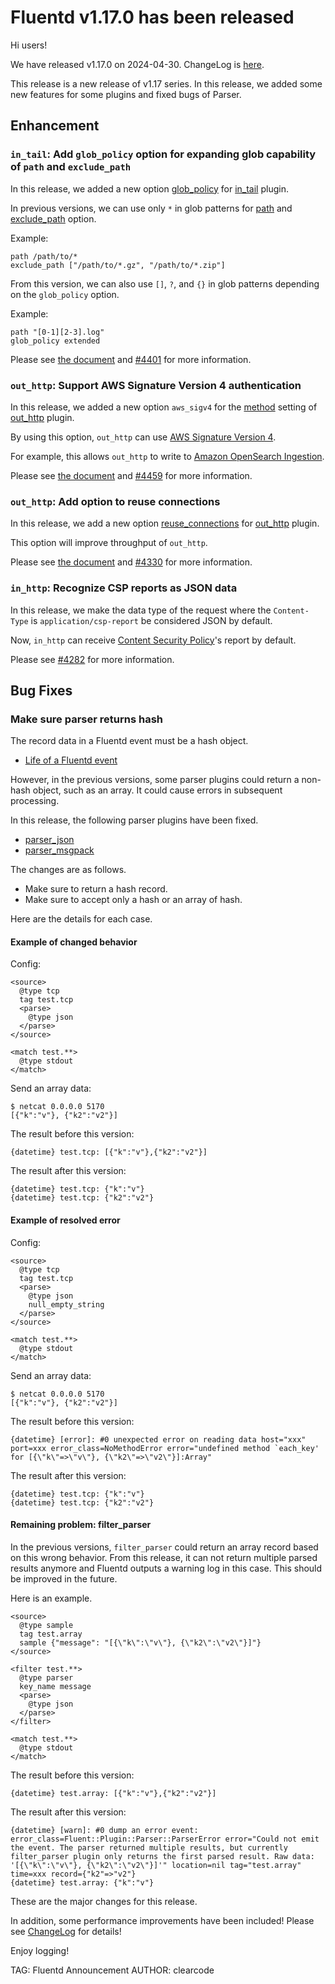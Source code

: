 # Fluentd v1.17.0 has been released

Hi users!

We have released v1.17.0 on 2024-04-30. ChangeLog is [here](https://github.com/fluent/fluentd/blob/master/CHANGELOG.md#release-v1170---20240430).

This release is a new release of v1.17 series.
In this release, we added some new features for some plugins and fixed bugs of Parser.

## Enhancement

### `in_tail`: Add `glob_policy` option for expanding glob capability of `path` and `exclude_path`

In this release, we added a new option [glob_policy](https://docs.fluentd.org/input/tail#glob_policy) for [in_tail](https://docs.fluentd.org/input/tail) plugin.

In previous versions, we can use only `*` in glob patterns for [path](https://docs.fluentd.org/input/tail#path) and [exclude_path](https://docs.fluentd.org/input/tail#exclude_path) option.

Example:

```
path /path/to/*
exclude_path ["/path/to/*.gz", "/path/to/*.zip"]
```

From this version, we can also use `[]`, `?`, and `{}` in glob patterns depending on the `glob_policy` option.

Example:

```
path "[0-1][2-3].log"
glob_policy extended
```

Please see [the document](https://docs.fluentd.org/input/tail#glob_policy) and [#4401](https://github.com/fluent/fluentd/pull/4401) for more information.

### `out_http`: Support AWS Signature Version 4 authentication

In this release, we added a new option `aws_sigv4` for the [method](https://docs.fluentd.org/output/http#method) setting of [out_http](https://docs.fluentd.org/output/http) plugin.

By using this option, `out_http` can use [AWS Signature Version 4](https://docs.aws.amazon.com/AmazonS3/latest/API/sig-v4-authenticating-requests.html).

For example, this allows `out_http` to write to [Amazon OpenSearch Ingestion](https://docs.aws.amazon.com/opensearch-service/latest/developerguide/ingestion.html).

Please see [the document](https://docs.fluentd.org/output/http#method) and [#4459](https://github.com/fluent/fluentd/pull/4459) for more information.

### `out_http`: Add option to reuse connections

In this release, we add a new option [reuse_connections](https://docs.fluentd.org/output/http#reuse_connections) for [out_http](https://docs.fluentd.org/output/http) plugin.

This option will improve throughput of `out_http`.

Please see [the document](https://docs.fluentd.org/output/http#reuse_connections) and [#4330](https://github.com/fluent/fluentd/pull/4330) for more information.

### `in_http`: Recognize CSP reports as JSON data

In this release, we make the data type of the request where the `Content-Type` is `application/csp-report` be considered JSON by default.

Now, `in_http` can receive [Content Security Policy](https://developer.mozilla.org/en-US/docs/Web/HTTP/CSP)'s report by default.

Please see [#4282](https://github.com/fluent/fluentd/pull/4282) for more information.

## Bug Fixes

### Make sure parser returns hash

The record data in a Fluentd event must be a hash object.

* [Life of a Fluentd event](https://docs.fluentd.org/quickstart/life-of-a-fluentd-event)

However, in the previous versions, some parser plugins could return a non-hash object, such as an array.
It could cause errors in subsequent processing.

In this release, the following parser plugins have been fixed.

* [parser_json](https://docs.fluentd.org/parser/json)
* [parser_msgpack](https://docs.fluentd.org/parser/msgpack)

The changes are as follows.

* Make sure to return a hash record.
* Make sure to accept only a hash or an array of hash.

Here are the details for each case.

#### Example of changed behavior

Config:

```
<source>
  @type tcp
  tag test.tcp
  <parse>
    @type json
  </parse>
</source>

<match test.**>
  @type stdout
</match>
```

Send an array data:

```
$ netcat 0.0.0.0 5170
[{"k":"v"}, {"k2":"v2"}]
```

The result before this version:

```
{datetime} test.tcp: [{"k":"v"},{"k2":"v2"}]
```

The result after this version:

```
{datetime} test.tcp: {"k":"v"}
{datetime} test.tcp: {"k2":"v2"}
```

#### Example of resolved error

Config:

```
<source>
  @type tcp
  tag test.tcp
  <parse>
    @type json
    null_empty_string
  </parse>
</source>

<match test.**>
  @type stdout
</match>
```

Send an array data:

```
$ netcat 0.0.0.0 5170
[{"k":"v"}, {"k2":"v2"}]
```

The result before this version:

```
{datetime} [error]: #0 unexpected error on reading data host="xxx" port=xxx error_class=NoMethodError error="undefined method `each_key' for [{\"k\"=>\"v\"}, {\"k2\"=>\"v2\"}]:Array"
```

The result after this version:

```
{datetime} test.tcp: {"k":"v"}
{datetime} test.tcp: {"k2":"v2"}
```

#### Remaining problem: filter_parser

In the previous versions, `filter_parser` could return an array record based on this wrong behavior.
From this release, it can not return multiple parsed results anymore and Fluentd outputs a warning log in this case.
This should be improved in the future.

Here is an example.

```
<source>
  @type sample
  tag test.array
  sample {"message": "[{\"k\":\"v\"}, {\"k2\":\"v2\"}]"}
</source>

<filter test.**>
  @type parser
  key_name message
  <parse>
    @type json
  </parse>
</filter>

<match test.**>
  @type stdout
</match>
```

The result before this version:

```
{datetime} test.array: [{"k":"v"},{"k2":"v2"}]
```

The result after this version:

```
{datetime} [warn]: #0 dump an error event: error_class=Fluent::Plugin::Parser::ParserError error="Could not emit the event. The parser returned multiple results, but currently filter_parser plugin only returns the first parsed result. Raw data: '[{\"k\":\"v\"}, {\"k2\":\"v2\"}]'" location=nil tag="test.array" time=xxx record={"k2"=>"v2"}
{datetime} test.array: {"k":"v"}
```

These are the major changes for this release.

In addition, some performance improvements have been included!
Please see [ChangeLog](https://github.com/fluent/fluentd/blob/master/CHANGELOG.md#release-v1170---20240430) for details!

Enjoy logging!

TAG: Fluentd Announcement
AUTHOR: clearcode
